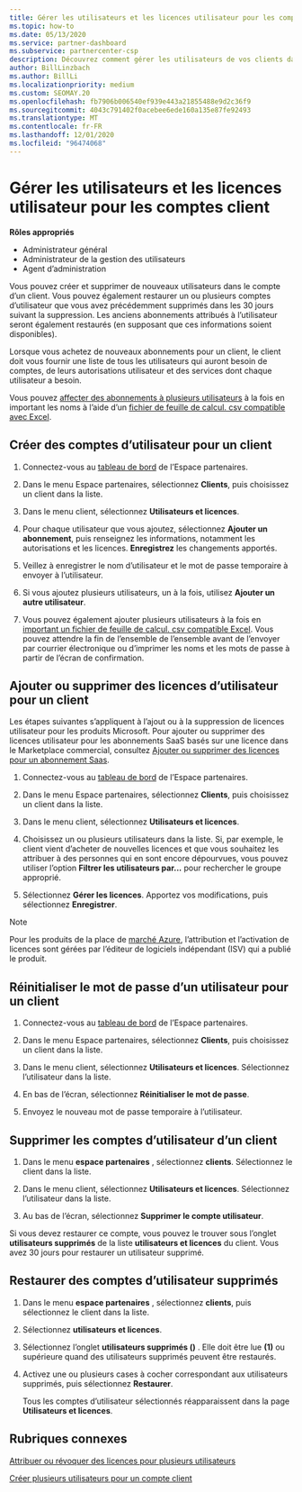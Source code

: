 ```yaml
---
title: Gérer les utilisateurs et les licences utilisateur pour les comptes client
ms.topic: how-to
ms.date: 05/13/2020
ms.service: partner-dashboard
ms.subservice: partnercenter-csp
description: Découvrez comment gérer les utilisateurs de vos clients dans l’espace partenaires, tels que créer des comptes d’utilisateur, ajouter ou supprimer des licences utilisateur, réinitialiser les mots de passe utilisateur et supprimer ou restaurer des comptes d’utilisateur.
author: BillLinzbach
ms.author: BillLi
ms.localizationpriority: medium
ms.custom: SEOMAY.20
ms.openlocfilehash: fb7906b006540ef939e443a21855488e9d2c36f9
ms.sourcegitcommit: 4043c791402f0acebee6ede160a135e87fe92493
ms.translationtype: MT
ms.contentlocale: fr-FR
ms.lasthandoff: 12/01/2020
ms.locfileid: "96474068"
---
```

# <a name="manage-users-and-user-licenses-for-customer-accounts"></a>Gérer les utilisateurs et les licences utilisateur pour les comptes client

**Rôles appropriés**

- Administrateur général
- Administrateur de la gestion des utilisateurs
- Agent d’administration


Vous pouvez créer et supprimer de nouveaux utilisateurs dans le compte d’un client. Vous pouvez également restaurer un ou plusieurs comptes d’utilisateur que vous avez précédemment supprimés dans les 30 jours suivant la suppression. Les anciens abonnements attribués à l’utilisateur seront également restaurés (en supposant que ces informations soient disponibles).

Lorsque vous achetez de nouveaux abonnements pour un client, le client doit vous fournir une liste de tous les utilisateurs qui auront besoin de comptes, de leurs autorisations utilisateur et des services dont chaque utilisateur a besoin.  

Vous pouvez [affecter des abonnements à plusieurs utilisateurs](bulk-license-provisioning-for-multiple-users.md) à la fois en important les noms à l’aide d’un [fichier de feuille de calcul. csv compatible avec Excel](adding-multiple-users-to-a-customer-account.md).

<a href="" id="createuseraccounts"></a>

## <a name="create-user-accounts-for-a-customer"></a>Créer des comptes d’utilisateur pour un client

1. Connectez-vous au [tableau de bord](https://partner.microsoft.com/dashboard) de l’Espace partenaires.

2. Dans le menu Espace partenaires, sélectionnez **Clients**, puis choisissez un client dans la liste.

3. Dans le menu client, sélectionnez **Utilisateurs et licences**.

4. Pour chaque utilisateur que vous ajoutez, sélectionnez **Ajouter un abonnement**, puis renseignez les informations, notamment les autorisations et les licences. **Enregistrez** les changements apportés.

5. Veillez à enregistrer le nom d’utilisateur et le mot de passe temporaire à envoyer à l’utilisateur.

6. Si vous ajoutez plusieurs utilisateurs, un à la fois, utilisez **Ajouter un autre utilisateur**.

7. Vous pouvez également ajouter plusieurs utilisateurs à la fois en [important un fichier de feuille de calcul. csv compatible Excel](adding-multiple-users-to-a-customer-account.md). Vous pouvez attendre la fin de l’ensemble de l’ensemble avant de l’envoyer par courrier électronique ou d’imprimer les noms et les mots de passe à partir de l’écran de confirmation.

<a href="" id="userlicensing"></a>

## <a name="add-or-remove-user-licenses-for-a-customer"></a>Ajouter ou supprimer des licences d’utilisateur pour un client

Les étapes suivantes s’appliquent à l’ajout ou à la suppression de licences utilisateur pour les produits Microsoft. Pour ajouter ou supprimer des licences utilisateur pour les abonnements SaaS basés sur une licence dans le Marketplace commercial, consultez [Ajouter ou supprimer des licences pour un abonnement Saas](csp-commercial-marketplace-manage.md#add-or-remove-licenses-for-a-saas-subscription).

1. Connectez-vous au [tableau de bord](https://partner.microsoft.com/dashboard) de l’Espace partenaires.

2. Dans le menu Espace partenaires, sélectionnez **Clients**, puis choisissez un client dans la liste.

3. Dans le menu client, sélectionnez **Utilisateurs et licences**.

4. Choisissez un ou plusieurs utilisateurs dans la liste. Si, par exemple, le client vient d’acheter de nouvelles licences et que vous souhaitez les attribuer à des personnes qui en sont encore dépourvues, vous pouvez utiliser l’option **Filtrer les utilisateurs par...** pour rechercher le groupe approprié.

5. Sélectionnez **Gérer les licences**. Apportez vos modifications, puis sélectionnez **Enregistrer**.

> [!NOTE]
> Pour les produits de la place de [marché Azure](csp-commercial-marketplace-manage.md#assign-licenses-and-activate-a-subscription-on-behalf-of-a-customer), l’attribution et l’activation de licences sont gérées par l’éditeur de logiciels indépendant (ISV) qui a publié le produit.

<a href="" id="resetpassword"></a>

## <a name="reset-a-users-password-for-a-customer"></a>Réinitialiser le mot de passe d’un utilisateur pour un client

1. Connectez-vous au [tableau de bord](https://partner.microsoft.com/dashboard) de l’Espace partenaires.

2. Dans le menu Espace partenaires, sélectionnez **Clients**, puis choisissez un client dans la liste.

3.  Dans le menu client, sélectionnez **Utilisateurs et licences**. Sélectionnez l’utilisateur dans la liste.

4.  En bas de l’écran, sélectionnez **Réinitialiser le mot de passe**. 

5.  Envoyez le nouveau mot de passe temporaire à l’utilisateur.

<a href="" id="deleteuseraccounts"></a>

## <a name="delete-user-accounts-for-a-customer"></a>Supprimer les comptes d’utilisateur d’un client

1.  Dans le menu **espace partenaires** , sélectionnez **clients**. Sélectionnez le client dans la liste.

2.  Dans le menu client, sélectionnez **Utilisateurs et licences**. Sélectionnez l’utilisateur dans la liste.

3.  Au bas de l’écran, sélectionnez **Supprimer le compte utilisateur**.

Si vous devez restaurer ce compte, vous pouvez le trouver sous l’onglet **utilisateurs supprimés** de la liste **utilisateurs et licences** du client. Vous avez 30 jours pour restaurer un utilisateur supprimé.

<a href="" id="restoreuseraccounts"></a>

## <a name="restore-deleted-user-accounts"></a>Restaurer des comptes d’utilisateur supprimés

1.  Dans le menu **espace partenaires** , sélectionnez **clients**, puis sélectionnez le client dans la liste.

2.  Sélectionnez **utilisateurs et licences**.

3.  Sélectionnez l’onglet **utilisateurs supprimés ()** . Elle doit être lue **(1)** ou supérieure quand des utilisateurs supprimés peuvent être restaurés.

4.  Activez une ou plusieurs cases à cocher correspondant aux utilisateurs supprimés, puis sélectionnez **Restaurer**.

    Tous les comptes d’utilisateur sélectionnés réapparaissent dans la page **Utilisateurs et licences**.

## <a name="related-topics"></a>Rubriques connexes


[Attribuer ou révoquer des licences pour plusieurs utilisateurs](bulk-license-provisioning-for-multiple-users.md)

[Créer plusieurs utilisateurs pour un compte client](adding-multiple-users-to-a-customer-account.md)